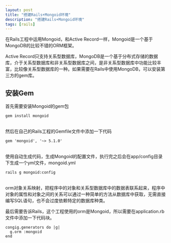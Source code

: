 ```yaml
---
layout: post
title: "搭建Rails+Mongoid环境"
description: "搭建Rails+Mongoid环境"
tags: [rails]
---
```


在Rails工程中运用Mongoid，和Active Record一样，Mongoid是一个基于MongoDB的比较不错的ORM框架。

Active Record只支持关系型数据库，MongoDB是一个基于分布式存储的数据库，介于关系型数据库和非关系型数据库之间，是非关系型数据库中功能比较丰富，比较像关系型数据库的一种。如果需要在Rails中使用MongoDB，可以安装第三方的gem库。


## 安装Gem

首先需要安装Mongoid的gem包

	gem install mongoid

<br>
然后在自己的Rails工程的Gemfile文件中添加一下代码

	gem 'mongoid', '~> 5.1.0'

<br>
使用自动生成代码，生成Mongoid的配置文件，执行完之后会在app/config目录下生成一个yml文件，mongoid.yml

	rails g mongoid:config

<br>
orm对象关系映射，把程序中的对象和关系型数据库中的数据表联系起来，程序中对象的属性和对象之间的关系可以通过一种简单的方法从数据库中获取，无需直接编写SQL语句，也不会过度依赖特定的数据库种类。

最后需要告诉Rails，这个工程使用的orm是Mongoid，所以需要在application.rb文件中添加一下代码块。

	congig.generators do |g|
	  g.orm :mongoid
	end





